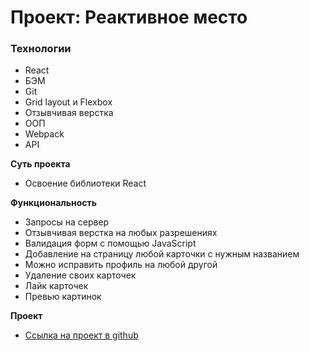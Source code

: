 # Проект: Реактивное место

### Технологии

- React
- БЭМ
- Git
- Grid layout и Flexbox
- Отзывчивая верстка
- OOП
- Webpack
- API

**Суть проекта**

- Освоение библиотеки React

**Функциональность**

- Запросы на сервер
- Отзывчивая верстка на любых разрешениях
- Валидация форм с помощью JavaScript
- Добавление на страницу любой карточки с нужным названием
- Можно исправить профиль на любой другой
- Удаление своих карточек
- Лайк карточек
- Превью картинок

**Проект**

- [Ссылка на проект в github](https://iiiokojiadbi.github.io/mesto-react/)
